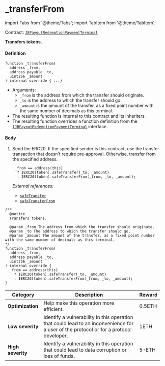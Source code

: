 # _transferFrom

import Tabs from '@theme/Tabs';
import TabItem from '@theme/TabItem';

Contract: [`JBPayoutRedemptionPaymentTerminal`](/dev/deprecated/v3/or-payment-terminals/jberc20paymentterminal/)​‌

<Tabs>
<TabItem value="Step by step" label="Step by step">

**Transfers tokens.**

#### Definition

```
function _transferFrom(
  address _from,
  address payable _to,
  uint256 _amount
) internal override { ...}
```

* Arguments:
  * `_from` is the address from which the transfer should originate.
  * `_to` is the address to which the transfer should go.
  * `_amount` is the amount of the transfer, as a fixed point number with the same number of decimals as this terminal.
* The resulting function is internal to this contract and its inheriters.
* The resulting function overrides a function definition from the [`IJBPayoutRedemptionPaymentTerminal`](/dev/api/interfaces/ijbpayoutredemptionpaymentterminal.md) interface.

#### Body

1.  Send the ERC20. If the specified sender is this contract, use the transfer transaction that doesn't require pre-approval. Otherwise, transfer from the specified address.

    ```
     _from == address(this)
      ? IERC20(token).safeTransfer(_to, _amount)
      : IERC20(token).safeTransferFrom(_from, _to, _amount);
    ```

    _External references:_

    * [`safeTransfer`](https://docs.openzeppelin.com/contracts/4.x/api/token/erc20#SafeERC20-safeTransfer-contract-IERC20-address-uint256-)
    * [`safeTransferFrom`](https://docs.openzeppelin.com/contracts/4.x/api/token/erc20#SafeERC20-safeTransferFrom-contract-IERC20-address-address-uint256-)


</TabItem>

<TabItem value="Code" label="Code">

```
/**
  @notice
  Transfers tokens.

  @param _from The address from which the transfer should originate.
  @param _to The address to which the transfer should go.
  @param _amount The amount of the transfer, as a fixed point number with the same number of decimals as this terminal.
*/
function _transferFrom(
  address _from,
  address payable _to,
  uint256 _amount
) internal override {
  _from == address(this)
    ? IERC20(token).safeTransfer(_to, _amount)
    : IERC20(token).safeTransferFrom(_from, _to, _amount);
}
```

</TabItem>

<TabItem value="Bug bounty" label="Bug bounty">

| Category          | Description                                                                                                                            | Reward |
| ----------------- | -------------------------------------------------------------------------------------------------------------------------------------- | ------ |
| **Optimization**  | Help make this operation more efficient.                                                                                               | 0.5ETH |
| **Low severity**  | Identify a vulnerability in this operation that could lead to an inconvenience for a user of the protocol or for a protocol developer. | 1ETH   |
| **High severity** | Identify a vulnerability in this operation that could lead to data corruption or loss of funds.                                        | 5+ETH  |

</TabItem>
</Tabs>
